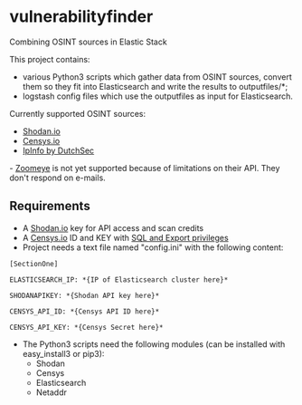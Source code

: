 # vulnerabilityfinder
Combining OSINT sources in Elastic Stack

This project contains: 
+ various Python3 scripts which gather data from OSINT sources, convert them so they fit into Elasticsearch and write the results to outputfiles/*; 
+ logstash config files which use the outputfiles as input for Elasticsearch.

Currently supported OSINT sources:
+ [Shodan.io](https://www.shodan.io/ "Shodan's Homepage")
+ [Censys.io](https://censys.io/ "Censys' Homepage")
+ [IpInfo by DutchSec](http://dutchsec.nl/ "DutchSec's Homepage")

\- [Zoomeye](http://dutchsec.nl/ "Zoomeye's Homepage") is not yet supported because of limitations on their API. They don't respond on e-mails.

## Requirements

+ A [Shodan.io](https://www.shodan.io/ "Shodan's Homepage") key for API access and scan credits
+ A [Censys.io](https://censys.io/ "Censys' Homepage") ID and KEY with [SQL and Export privileges](https://censys.io/contact "Censys' Contact page") 
+ Project needs a text file named "config.ini" with the following content:

```
[SectionOne]

ELASTICSEARCH_IP: *{IP of Elasticsearch cluster here}*

SHODANAPIKEY: *{Shodan API key here}*

CENSYS_API_ID: *{Censys API ID here}* 

CENSYS_API_KEY: *{Censys Secret here}*
```

+ The Python3 scripts need the following modules (can be installed with easy_install3 or pip3): 
  + Shodan
  + Censys
  + Elasticsearch
  + Netaddr
